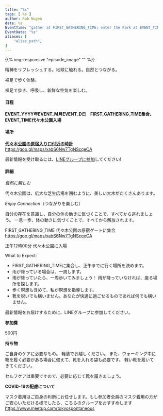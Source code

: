 ```yaml
---
title: "%s"
tags: [ %s ]
author: Rob Nugen
date: %s
EventTime: "gather at FIRST_GATHERING_TIME; enter the Park at EVENT_TIME"
EventDate: "%s"
aliases: [
    "alias_path",
]
---
```


{{% img-responsive "episode_image" "" %}}

精神をリフレッシュする。地球に触れる。自然とつながる。

裸足で歩く体験。

裸足で歩き、呼吸し、新鮮な空気を楽しむ。

#### 日程

**EVENT_YYYY年EVENT_M月EVENT_D日　FIRST_GATHERING_TIME集合、EVENT_TIME代々木公園入場**

#### 場所

**[代々木公園の原宿入り口付近の時計](https://goo.gl/maps/xabS6Nw7TgNScqeCA)**  https://goo.gl/maps/xabS6Nw7TgNScqeCA

最新情報を受け取るには、[LINEグループに参加](/contact/)してください!

#### 詳細

*自然に親しむ*

代々木公園は、広大な芝生広場を囲むように、美しい大木がたくさんあります。

*Enjoy Connection*（つながりを楽しむ）

自分の存在を意識し、自分の体の動きに気づくことで、すべてから逃れましょう。
一息一歩、体の動きに気づくことで、すべてから解放されます。

FIRST_GATHERING_TIME 代々木公園の原宿ゲートに集合 https://goo.gl/maps/xabS6Nw7TgNScqeCA

正午12時00分 代々木公園に入場

What to Expect:

* FIRST_GATHERING_TIMEに集合し、正午までに行く場所を決めます。
* 雨が降っている場合は、一周します。
* 雨が降っていたら、一周歩いてみましょう！ 雨が降っていなければ、座る場所を探します。
* 歩く瞑想も含めて、私が瞑想を指導します。
* 靴を脱いでも構いません。あなたが快適に過ごせるものであれば何でも構いません。

最新情報をお届けするために、LINEグループに参加してください。

**参加費**

500円

**持ち物**

ご自身のケアに必要なもの。 軽装でお越しください。
また、ウォーキング中に靴を履く必要がある場合に備えて、靴を入れる袋も必要です。
軽い靴を履いてきてください。

セルフケアは重要ですので、必要に応じて靴を履きましょう。

**COVID-19の配慮について**

マスク着用はご自身の判断にお任せします。もし参加者全員のマスク着用の方がご安心いただける様でしたら、こちらのグループをおすすめします
https://www.meetup.com/tokyospontaneous
